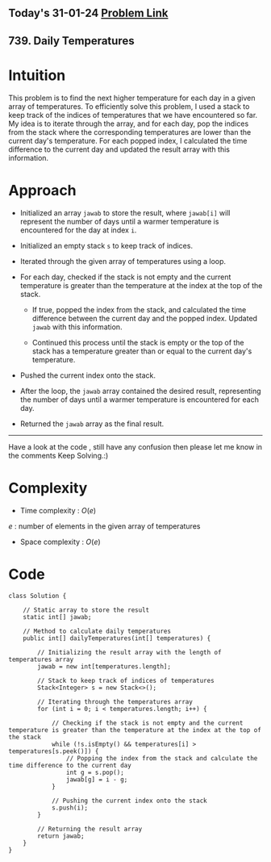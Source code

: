 ## Today's 31-01-24 [Problem Link](https://leetcode.com/problems/daily-temperatures/description/?envType=daily-question&envId=2024-01-31)
## 739. Daily Temperatures

# Intuition
<!-- Describe your first thoughts on how to solve this problem. -->
This problem is to find the next higher temperature for each day in a given array of temperatures. To efficiently solve this problem, I used a stack to keep track of the indices of temperatures that we have encountered so far. My idea is to iterate through the array, and for each day, pop the indices from the stack where the corresponding temperatures are lower than the current day's temperature. For each popped index, I calculated the time difference to the current day and updated the result array with this information.


# Approach
<!-- Describe your approach to solving the problem. -->
- Initialized an array `jawab` to store the result, where `jawab[i]` will represent the number of days until a warmer temperature is encountered for the day at index `i`.

- Initialized an empty stack `s` to keep track of indices.

- Iterated through the given array of temperatures using a loop.

- For each day, checked if the stack is not empty and the current temperature is greater than the temperature at the index at the top of the stack.

  - If true, popped the index from the stack, and calculated the time difference between the current day and the popped index. Updated `jawab` with this information.

  - Continued this process until the stack is empty or the top of the stack has a temperature greater than or equal to the current day's temperature.

- Pushed the current index onto the stack.

- After the loop, the `jawab` array contained the desired result, representing the number of days until a warmer temperature is encountered for each day.

- Returned the `jawab` array as the final result.

---
Have a look at the code , still have any confusion then please let me know in the comments
Keep Solving.:)

# Complexity
- Time complexity : $O(e)$
<!-- Add your time complexity here, e.g. $$O(n)$$ -->

$e$ :  number of elements in the given array of temperatures
- Space complexity : $O(e)$
<!-- Add your space complexity here, e.g. $$O(n)$$ -->

# Code
```
class Solution {

    // Static array to store the result
    static int[] jawab;

    // Method to calculate daily temperatures
    public int[] dailyTemperatures(int[] temperatures) {
        
        // Initializing the result array with the length of temperatures array
        jawab = new int[temperatures.length];
        
        // Stack to keep track of indices of temperatures
        Stack<Integer> s = new Stack<>();

        // Iterating through the temperatures array
        for (int i = 0; i < temperatures.length; i++) {

            // Checking if the stack is not empty and the current temperature is greater than the temperature at the index at the top of the stack
            while (!s.isEmpty() && temperatures[i] > temperatures[s.peek()]) {
                // Popping the index from the stack and calculate the time difference to the current day
                int g = s.pop();
                jawab[g] = i - g;
            }

            // Pushing the current index onto the stack
            s.push(i);
        }

        // Returning the result array
        return jawab;
    }
}

```
